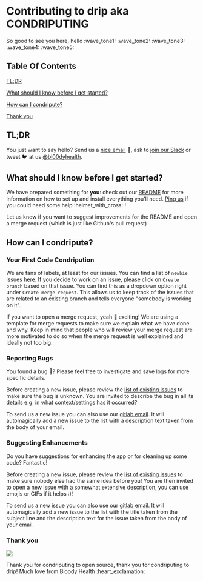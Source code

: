 # Contributing to drip aka CONDRIPUTING
So good to see you here, hello :wave\_tone1: :wave\_tone2: :wave\_tone3: :wave\_tone4: :wave\_tone5:


## Table Of Contents

[TL;DR](#tl-dr)

[What should I know before I get started?](#what-should-i-know-before-i-get-started)

[How can I condripute?](#how-can-i-condripute)

[Thank you](#thank-you)

## TL;DR

You just want to say hello? Send us a [nice email](mailto:drip@mailbox.org?Subject=Nice%20incoming%20mail) :postbox:, ask to [join our Slack]((mailto:drip@mailbox.org?Subject=Join%20Slack)) or tweet :bird: at us [@bl00dyhealth](https://twitter.com/bl00dyhealth).

## What should I know before I get started?

We have prepared something for **you**: check out our [README](https://gitlab.com/bloodyhealth/drip/blob/master/README.md) for more information on how to set up and install everything you'll need.
[Ping us](mailto:drip@mailbox.org) if you could need some help :helmet\_with\_cross: !

Let us know if you want to suggest improvements for the README and open a merge request (which is just like Github's pull request)

## How can I condripute?

### Your First Code Condripution

We are fans of labels, at least for our issues. You can find a list of `newbie` issues [here](https://gitlab.com/bloodyhealth/drip/issues?label_name%5B%5D=Newbie).
If you decide to work on an issue, please click on `Create branch` based on that issue. You can find this as a dropdown option right under `Create merge request`.
This allows us to keep track of the issues that are related to an existing branch and tells everyone "somebody is working on it".

If you want to open a merge request, yeah :tada: exciting! We are using a template for merge requests to make sure we explain what we have done and why.
Keep in mind that people who will review your merge request are more motivated to do so when the merge request is well explained and ideally not too big.

### Reporting Bugs

You found a bug :bug:? Please feel free to investigate and save logs for more specific details.

Before creating a new issue, please review the [list of existing issues](https://gitlab.com/bloodyhealth/drip/issues) to make sure the bug is unknown. You are invited to describe the bug in all its details e.g. in what context/settings has it occurred?

To send us a new issue you can also use our [gitlab email](mailto:incoming+bloodyhealth/drip@incoming.gitlab.com). It will automagically add a new issue to the list with a description text taken from the body of your email.

### Suggesting Enhancements

Do you have suggestions for enhancing the app or for cleaning up some code? Fantastic!

Before creating a new issue, please review the [list of existing issues](https://gitlab.com/bloodyhealth/drip/issues) to make sure nobody else had the same idea before you! You are then invited to open a new issue with a somewhat extensive description, you can use emojis or GIFs if it helps :)!

To send us a new issue you can also use our [gitlab email](mailto:incoming+bloodyhealth/drip@incoming.gitlab.com). It will automagically add a new issue to the list with the title taken from the subject line and the description text for the issue taken from the body of your email.

### Thank you

![](https://media.giphy.com/media/kPA88elN9kYco/giphy.gif)

Thank you for condriputing to open source, thank you for condriputing to drip!
Much love from Bloody Health :heart\_exclamation:

